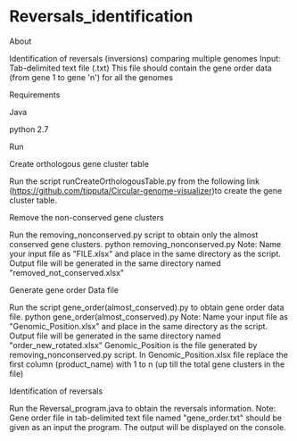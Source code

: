 # Reversals_identification

About

Identification of reversals (inversions) comparing multiple genomes
Input: Tab-delimited text file (.txt) This file should contain the gene order data (from gene 1 to gene 'n') for all the genomes

Requirements

Java 

python 2.7

Run

Create orthologous gene cluster table

Run the script runCreateOrthologousTable.py from the following link (https://github.com/tipputa/Circular-genome-visualizer)to create the gene cluster table.

Remove the non-conserved gene clusters

Run the removing_nonconserved.py script to obtain only the almost conserved gene clusters.
python removing_nonconserved.py
Note: Name your input file as "FILE.xlsx" and place in the same directory as the script. Output file will be generated in the same directory named "removed_not_conserved.xlsx"

Generate gene order Data file 

Run the script gene_order(almost_conserved).py to obtain gene order data file.
python gene_order(almost_conserved).py
Note: Name your input file as "Genomic_Position.xlsx" and place in the same directory as the script. Output file will be generated in the same directory named "order_new_rotated.xlsx"
Genomic_Position is the file generated by removing_nonconserved.py script.
In Genomic_Position.xlsx file replace the first column (product_name) with 1 to n (up till the total gene clusters in the file)

Identification of reversals

Run the Reversal_program.java to obtain the reversals information.
Note: Gene order file in tab-delimited text file named "gene_order.txt" should be given as an input the program. The output will be displayed on the console.

